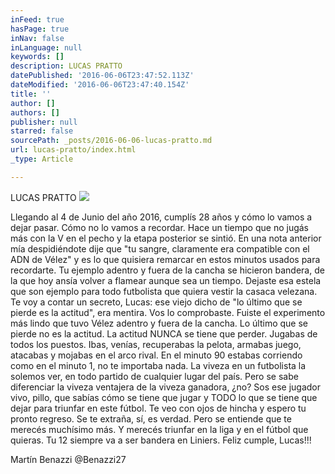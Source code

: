 ```yaml
---
inFeed: true
hasPage: true
inNav: false
inLanguage: null
keywords: []
description: LUCAS PRATTO
datePublished: '2016-06-06T23:47:52.113Z'
dateModified: '2016-06-06T23:47:40.154Z'
title: ''
author: []
authors: []
publisher: null
starred: false
sourcePath: _posts/2016-06-06-lucas-pratto.md
url: lucas-pratto/index.html
_type: Article

---
```

LUCAS PRATTO
![](https://the-grid-user-content.s3-us-west-2.amazonaws.com/11d4b416-d5ab-42bb-b84d-f23cbcc944fd.jpg)

Llegando al 4 de Junio del año 2016, cumplís 28 años y cómo lo vamos a dejar pasar. Cómo no lo vamos a recordar. Hace un tiempo que no jugás más con la V en el pecho y la etapa posterior se sintió. En una nota anterior mía despidiéndote dije que "tu sangre, claramente era compatible con el ADN de Vélez" y es lo que quisiera remarcar en estos minutos usados para recordarte. Tu ejemplo adentro y fuera de la cancha se hicieron bandera, de la que hoy ansía volver a flamear aunque sea un tiempo. Dejaste esa estela que son ejemplo para todo futbolista que quiera vestir la casaca velezana. Te voy a contar un secreto, Lucas: ese viejo dicho de "lo último que se pierde es la actitud", era mentira. Vos lo comprobaste. Fuiste el experimento más lindo que tuvo Vélez adentro y fuera de la cancha. Lo último que se pierde no es la actitud. La actitud NUNCA se tiene que perder. Jugabas de todos los puestos. Ibas, venías, recuperabas la pelota, armabas juego, atacabas y mojabas en el arco rival. En el minuto 90 estabas corriendo como en el minuto 1, no te importaba nada. La viveza en un futbolista la solemos ver, en todo partido de cualquier lugar del país. Pero se sabe diferenciar la viveza ventajera de la viveza ganadora, ¿no? Sos ese jugador vivo, pillo, que sabías cómo se tiene que jugar y TODO lo que se tiene que dejar para triunfar en este fútbol. Te veo con ojos de hincha y espero tu pronto regreso. Se te extraña, sí, es verdad. Pero se entiende que te merecés muchísimo más. Y merecés triunfar en la liga y en el fútbol que quieras. Tu 12 siempre va a ser bandera en Liniers. Feliz cumple, Lucas!!! 

Martín Benazzi @Benazzi27